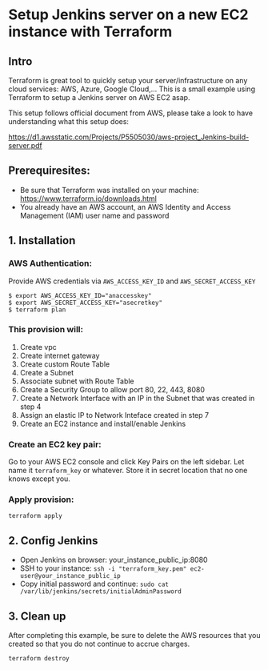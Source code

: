 # Setup Jenkins server on a new EC2 instance with Terraform

## Intro
Terraform is great tool to quickly setup your server/infrastructure on any cloud services: AWS, Azure, Google Cloud,... This is a small example using Terraform to setup a Jenkins server on AWS EC2 asap.

This setup follows official document from AWS, please take a look to have understanding what this setup does:

https://d1.awsstatic.com/Projects/P5505030/aws-project_Jenkins-build-server.pdf

## Prerequiresites:
- Be sure that Terraform was installed on your machine: https://www.terraform.io/downloads.html
- You already have an AWS account, an AWS Identity and Access Management (IAM) user name and password

## 1. Installation

### AWS Authentication:
Provide AWS credentials via `AWS_ACCESS_KEY_ID` and `AWS_SECRET_ACCESS_KEY`
```
$ export AWS_ACCESS_KEY_ID="anaccesskey"
$ export AWS_SECRET_ACCESS_KEY="asecretkey"
$ terraform plan
```

### This provision will:

1. Create vpc
2. Create internet gateway
3. Create custom Route Table
4. Create a Subnet
5. Associate subnet with Route Table
6. Create a Security Group to allow port 80, 22, 443, 8080
7. Create a Network Interface with an IP in the Subnet that was created in step 4
8. Assign an elastic IP to Network Inteface created in step 7
9. Create an EC2 instance and install/enable Jenkins

### Create an EC2 key pair: 
Go to your AWS EC2 console and click Key Pairs on the left sidebar. Let name it `terraform_key` or whatever.
Store it in secret location that no one knows except you.

### Apply provision:

```
terraform apply
```

## 2. Config Jenkins
- Open Jenkins on browser: your_instance_public_ip:8080
- SSH to your instance: `ssh -i "terraform_key.pem" ec2-user@your_instance_public_ip`
- Copy initial password and continue: `sudo cat /var/lib/jenkins/secrets/initialAdminPassword`

## 3. Clean up
After completing this example, be sure to delete the AWS resources that you created so that you do not continue to accrue charges.
```
terraform destroy
```
